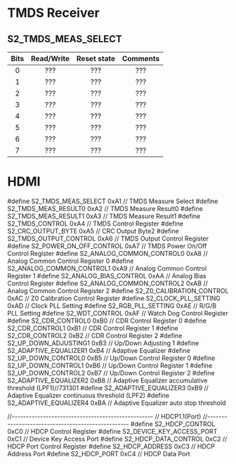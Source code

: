 # TMDS Receiver
## S2_TMDS_MEAS_SELECT
| Bits | Read/Write | Reset state | Comments |
| :--: | :--------: | :---------: | :------: |
| 0 | ??? | ??? | ??? |
| 1 | ??? | ??? | ??? |
| 2 | ??? | ??? | ??? |
| 3 | ??? | ??? | ??? |
| 4 | ??? | ??? | ??? |
| 5 | ??? | ??? | ??? |
| 6 | ??? | ??? | ??? |
| 7 | ??? | ??? | ??? |

# HDMI

#define S2_TMDS_MEAS_SELECT              		0xA1        // TMDS Measure Select
#define S2_TMDS_MEAS_RESULT0            		0xA2        // TMDS Measure Result0
#define S2_TMDS_MEAS_RESULT1            		0xA3        // TMDS Measure Result1
#define S2_TMDS_CONTROL                       	0xA4        // TMDS Control Register
#define S2_CRC_OUTPUT_BYTE              		0xA5        // CRC Output Byte2
#define S2_TMDS_OUTPUT_CONTROL              	0xA6        // TMDS Output Control Register
#define S2_POWER_ON_OFF_CONTROL          		0xA7        // TMDS Power On/Off Control Register
#define S2_ANALOG_COMMON_CONTROL0     			0xA8        // Analog Common Control Register 0
#define S2_ANALOG_COMMON_CONTROL1     			0xA9        // Analog Common Control Register 1
#define S2_ANALOG_BIAS_CONTROL             		0xAA        // Analog Bias Control Register
#define S2_ANALOG_COMMON_CONTROL2     			0xAB        // Analog Common Control Register 2
#define S2_Z0_CALIBRATION_CONTROL          		0xAC        // Z0 Calibration Control Register
#define S2_CLOCK_PLL_SETTING             		0xAD        // Clock PLL Setting
#define S2_RGB_PLL_SETTING                    	0xAE        // R/G/B PLL Setting
#define S2_WDT_CONTROL                   		0xAF        // Watch Dog Control Register
#define S2_CDR_CONTROL0                       	0xB0        // CDR Control Register 0
#define S2_CDR_CONTROL1                       	0xB1        // CDR Control Register 1
#define S2_CDR_CONTROL2                       	0xB2        // CDR Control Register 2
#define S2_UP_DOWN_ADJUSTING1        			0xB3        // Up/Down Adjusting 1
#define S2_ADAPTIVE_EQUALIZER1            		0xB4        // Adaptive Equalizer
#define S2_UP_DOWN_CONTROL0                   	0xB5        // Up/Down Control Register 0
#define S2_UP_DOWN_CONTROL1                   	0xB6        // Up/Down Control Register 1
#define S2_UP_DOWN_CONTROL2                   	0xB7        // Up/Down Control Register 2
#define S2_ADAPTIVE_EQUALIZER2         		    0xB8        // Adaptive Equalizer accumulative threshold (LPF1)//731301
#define S2_ADAPTIVE_EQUALIZER3           	    0xB9        // Adaptive Equalizer continuous threshold (LPF2)
#define S2_ADAPTIVE_EQUALIZER4                 	0xBA        // Adaptive Equalizer auto stop threshold

//--------------------------------------------------
// HDCP1.1(Port)
//--------------------------------------------------
#define S2_HDCP_CONTROL                       	0xC0        // HDCP Control Register
#define S2_DEVICE_KEY_ACCESS_PORT      		    0xC1        // Device Key Access Port
#define S2_HDCP_DATA_CONTROL		        	0xC2        // HDCP Port Control Register
#define S2_HDCP_ADDRESS                     	0xC3        // HDCP Address Port
#define S2_HDCP_PORT                        	0xC4        // HDCP Data Port